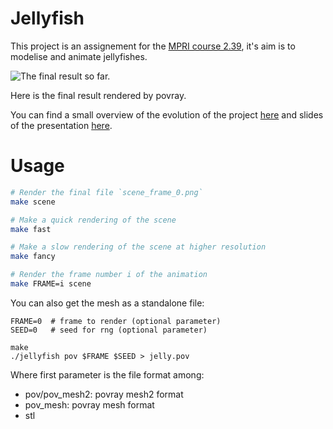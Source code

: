 # Jellyfish 

This project is an assignement for the [MPRI course 2.39](https://wikimpri.dptinfo.ens-cachan.fr/doku.php?id=cours:c-2-39), it's aim is to modelise and animate jellyfishes. 

![The final result so far.](https://github.com/fnareoh/jellyfish/blob/master/final.gif)

Here is the final result rendered by povray.

You can find a small overview of the evolution of the project [here](http://fnareoh.net/jellyfish_anim/) and slides of the presentation [here](https://docs.google.com/presentation/d/1OcdV9GIDU5148Yyot86cO25l6Dp52UI90EFJqscVOrw/present?token=AC4w5VhrhGTgdf8ZD5iMh_7M71VzsYR7IA%3A1541159028710&includes_info_params=1#slide=id.p).

# Usage

```bash
# Render the final file `scene_frame_0.png`
make scene

# Make a quick rendering of the scene
make fast

# Make a slow rendering of the scene at higher resolution
make fancy

# Render the frame number i of the animation
make FRAME=i scene
```

You can also get the mesh as a standalone file:
```
FRAME=0  # frame to render (optional parameter)
SEED=0   # seed for rng (optional parameter)

make
./jellyfish pov $FRAME $SEED > jelly.pov
```

Where first parameter is the file format among:
 - pov/pov_mesh2: povray mesh2 format
 - pov_mesh: povray mesh format
 - stl

